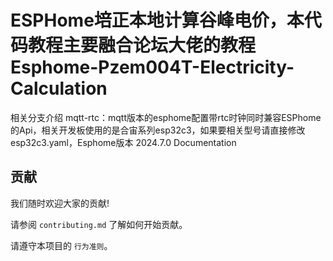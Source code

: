 
# ESPHome培正本地计算谷峰电价，本代码教程主要融合论坛大佬的教程Esphome-Pzem004T-Electricity-Calculation

相关分支介绍
mqtt-rtc：mqtt版本的esphome配置带rtc时钟同时兼容ESPhome的Api，相关开发板使用的是合宙系列esp32c3，如果要相关型号请直接修改esp32c3.yaml，Esphome版本 2024.7.0 Documentation






## 贡献

我们随时欢迎大家的贡献!

请参阅 `contributing.md` 了解如何开始贡献。

请遵守本项目的 `行为准则`。

